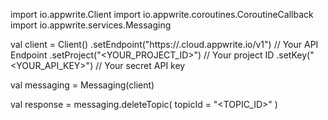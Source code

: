 import io.appwrite.Client
import io.appwrite.coroutines.CoroutineCallback
import io.appwrite.services.Messaging

val client = Client()
    .setEndpoint("https://<REGION>.cloud.appwrite.io/v1") // Your API Endpoint
    .setProject("<YOUR_PROJECT_ID>") // Your project ID
    .setKey("<YOUR_API_KEY>") // Your secret API key

val messaging = Messaging(client)

val response = messaging.deleteTopic(
    topicId = "<TOPIC_ID>"
)
